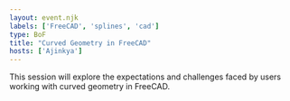 ```yaml
---
layout: event.njk
labels: ['FreeCAD', 'splines', 'cad']
type: BoF
title: "Curved Geometry in FreeCAD"
hosts: ['Ajinkya']
---
```


This session will explore the expectations and challenges faced by users working with curved geometry in FreeCAD.



